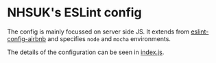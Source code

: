 # NHSUK's ESLint config

The config is mainly focussed on server side JS. It extends from
[eslint-config-airbnb](https://www.npmjs.com/package/eslint-config-airbnb) and
specifies `node` and `mocha` environments.

The details of the configuration can be seen in [index.js](index.js).
